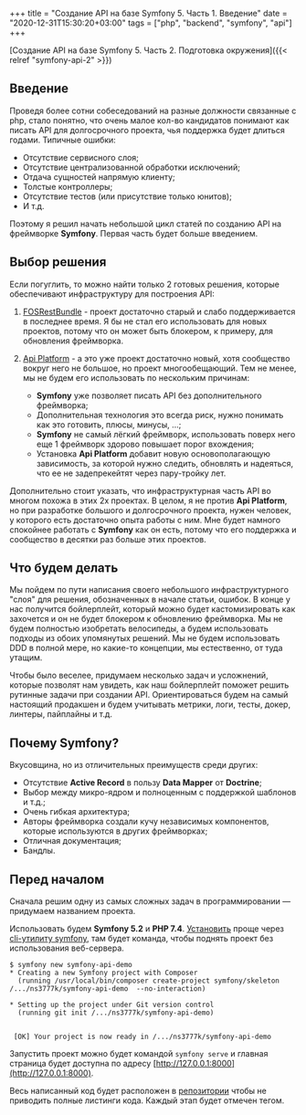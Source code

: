 +++
title = "Создание API на базе Symfony 5. Часть 1. Введение"
date = "2020-12-31T15:30:20+03:00"
tags = ["php", "backend", "symfony", "api"]
+++

[Создание API на базе Symfony 5. Часть 2. Подготовка окружения]({{< relref "symfony-api-2" >}})

## Введение

Проведя более сотни собеседований на разные должности связанные с php, стало понятно, что очень малое кол-во кандидатов
понимают как писать API для долгосрочного проекта, чья поддержка будет длиться годами. Типичные ошибки:

- Отсутствие сервисного слоя;
- Отсутствие централизованной обработки исключений;
- Отдача сущностей напрямую клиенту;
- Толстые контроллеры;
- Отсутствие тестов (или присутствие только юнитов);
- И т.д.

Поэтому я решил начать небольшой цикл статей по созданию API на фреймворке **Symfony**. Первая часть будет больше
введением.

## Выбор решения

Если погуглить, то можно найти только 2 готовых решения, которые обеспечивают инфраструктуру для построения API:

1. [FOSRestBundle](https://github.com/FriendsOfSymfony/FOSRestBundle) - проект достаточно старый и слабо поддерживается
в последнее время. Я бы не стал его использовать для новых проектов, потому что он может быть блокером, к примеру, для
обновления фреймворка.

2. [Api Platform](https://api-platform.com/) - а это уже проект достаточно новый, хотя сообщество вокруг него не большое,
но проект многообещающий. Тем не менее, мы не будем его использовать по нескольким причинам:
   - **Symfony** уже позволяет писать API без дополнительного фреймворка;
   - Дополнительная технология это всегда риск, нужно понимать как это готовить, плюсы, минусы, ...;
   - **Symfony** не самый лёгкий фреймворк, использовать поверх него еще 1 фреймворк здорово повышает порог вхождения;
   - Установка **Api Platform** добавит новую основополагающую зависимость, за которой нужно следить, обновлять и
     надеяться, что ее не задепрекейтят через пару-тройку лет.

Дополнительно стоит указать, что инфраструктурная часть API во многом похожа в этих 2х проектах. В целом, я не против
**Api Platform**, но при разработке большого и долгосрочного проекта, нужен человек, у которого есть достаточно опыта
работы с ним. Мне будет намного спокойнее работать с **Symfony** как он есть, потому что его поддержка и сообщество в
десятки раз больше этих проектов.

## Что будем делать

Мы пойдем по пути написания своего небольшого инфраструктурного "слоя" для решения, обозначенных в начале статьи,
ошибок. В конце у нас получится бойлерплейт, который можно будет кастомизировать как захочется и он не будет блокером к
обновлению фреймворка. Мы не будем полностью изобретать велосипеды, а будем использовать подходы из обоих упомянутых
решений. Мы не будем использовать DDD в полной мере, но какие-то концепции, мы естественно, от туда утащим.

Чтобы было веселее, придумаем несколько задач и усложнений, которые позволят нам увидеть, как наш бойлерплейт поможет
решить рутинные задачи при создании API. Ориентироваться будем на самый настоящий продакшен и будем учитывать метрики,
логи, тесты, докер, линтеры, пайплайны и т.д.

## Почему Symfony?

Вкусовщина, но из отличительных преимуществ среди других:

- Отсутствие **Active Record** в пользу **Data Mapper** от **Doctrine**; 
- Выбор между микро-ядром и полноценным с поддержкой шаблонов и т.д.;
- Очень гибкая архитектура;
- Авторы фреймворка создали кучу независимых компонентов, которые используются в других фреймворках;
- Отличная документация;
- Бандлы.

## Перед началом

Сначала решим одну из самых сложных задач в программировании — придумаем названием проекта.

Использовать будем **Symfony 5.2** и **PHP 7.4**. [Установить](https://symfony.com/doc/current/setup.html) проще через
[cli-утилиту symfony](https://symfony.com/download), там будет команда, чтобы поднять проект без использования
веб-сервера.

```shell
$ symfony new symfony-api-demo
* Creating a new Symfony project with Composer
  (running /usr/local/bin/composer create-project symfony/skeleton /.../ns3777k/symfony-api-demo  --no-interaction)

* Setting up the project under Git version control
  (running git init /.../ns3777k/symfony-api-demo)

                                                                                                                        
 [OK] Your project is now ready in /.../ns3777k/symfony-api-demo
```

Запустить проект можно будет командой `symfony serve` и главная страница будет доступна по адресу [http://127.0.0.1:8000](http://127.0.0.1:8000).

Весь написанный код будет расположен в [репозитории](https://github.com/ns3777k/symfony-api-demo) чтобы не приводить
полные листинги кода. Каждый этап будет отмечен тегом.

